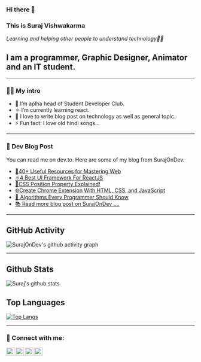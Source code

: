 ### Hi there 👋



### This is Suraj Vishwakarma 

*Learning and helping other people to understand technology👨‍💻*

## I am a programmer, Graphic Designer, Animator and an IT student.

---

### 👨‍💻 My intro 
- 🔭 I’m aplha head of Student Developer Club.
- ⚛️ I’m currently learning react.
- 📝 I love to write blog post on technology as well as general topic.
- ⚡ Fun fact: I love old hindi songs...

---

### 📓 Dev Blog Post
You can read me on dev.to. Here are some of my blog from SurajOnDev.

- [🎁40+ Useful Resources for Mastering Web](https://surajondev.wordpress.com/2021/04/12/40-useful-resources-for-mastering-web%f0%9f%8e%81/)
- [⚛️4 Best UI Framework For ReactJS](https://surajondev.wordpress.com/2021/04/01/4-best-ui-framework-for-reactjs/)
- [📍CSS Position Property Explained!](https://surajondev.wordpress.com/2021/03/27/css-position-property-explained/)
- [🌐Create Chrome Extension With HTML, CSS, and JavaScript](https://dev.to/surajondev/create-chrome-extension-with-html-css-and-javascript-4ofd)
- [🎰 Algorithms Every Programmer Should Know](https://surajondev.wordpress.com/2021/02/15/algorithms-every-programmer-should-know-part-1-searching-algorithm/)
- [📚 Read more blog post on SurajOnDev ....](https://surajondev.wordpress.com/)

---

## GitHub Activity

![SurajOnDev's github activity graph](https://activity-graph.herokuapp.com/graph?username=surajondev&theme=dracula&layout=compact&title_color=FF69B4)

---

## Github Stats

![Suraj's github stats](https://github-readme-stats.vercel.app/api?username=surajondev&show_icons=true&theme=radical)

## Top Languages

[![Top Langs](https://github-readme-stats.vercel.app/api/top-langs/?username=surajondev&layout=compact&theme=radical)](https://github.com/anuraghazra/github-readme-stats)


---

### 🔗 Connect with me:

[<img align="left" alt="surajondev | DEV" width="22px" src="https://pbs.twimg.com/profile_images/1253165670935773185/SkSoEQL3_400x400.jpg" />](https://dev.to/surajondev)
[<img align="left" alt="surajondev | Twitter" width="22px" src="https://logodownload.org/wp-content/uploads/2014/09/twitter-logo-4.png" />](https://twitter.com/surajondev)
[<img align="left" alt="surajondev | LinkedIn" width="22px" src="https://image.flaticon.com/icons/png/512/174/174857.png" />](https://linkedin.com/surajsrv11)
[<img align="left" alt="surajondev | SurajOnDev" width="22px" src="https://user-images.githubusercontent.com/67496096/114050006-8a2c8300-98a9-11eb-8bab-08118ce45d40.png" />](https://surajondev.wordpress.com)


